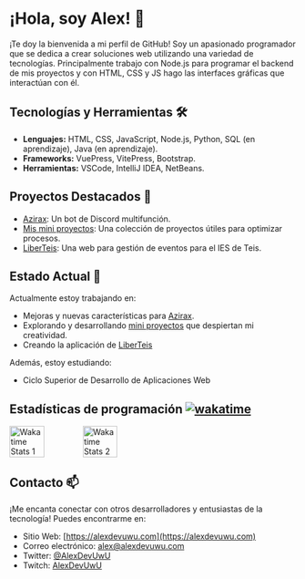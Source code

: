 # ¡Hola, soy Alex! 👋

¡Te doy la bienvenida a mi perfil de GitHub! Soy un apasionado programador que se dedica a crear soluciones web utilizando una variedad de tecnologías. Principalmente trabajo con Node.js para programar el backend de mis proyectos y con HTML, CSS y JS hago las interfaces gráficas que interactúan con él.

## Tecnologías y Herramientas 🛠️

- **Lenguajes:** HTML, CSS, JavaScript, Node.js, Python, SQL (en aprendizaje), Java (en aprendizaje).
- **Frameworks:** VuePress, VitePress, Bootstrap.
- **Herramientas:** VSCode, IntelliJ IDEA, NetBeans.

## Proyectos Destacados 🚀

- [Azirax](https://azirax.site): Un bot de Discord multifunción.
- [Mis mini proyectos](https://github.com/AlexDeveloperUwU/miniprojects): Una colección de proyectos útiles para optimizar procesos.
- [LiberTeis](https://github.com/AlexDeveloperUwU/liberteis): Una web para gestión de eventos para el IES de Teis.

## Estado Actual 🌱

Actualmente estoy trabajando en:

- Mejoras y nuevas características para [Azirax](https://azirax.site).
- Explorando y desarrollando [mini proyectos](https://github.com/AlexDeveloperUwU/miniprojects) que despiertan mi creatividad.
- Creando la aplicación de [LiberTeis](https://github.com/alexdeveloperuwu/liberteis)

Además, estoy estudiando:

- Ciclo Superior de Desarrollo de Aplicaciones Web

## Estadísticas de programación [![wakatime](https://wakatime.com/badge/user/bf86471e-8eef-407a-8125-ccc771f3e40b.svg?style=social)](https://wakatime.com/@bf86471e-8eef-407a-8125-ccc771f3e40b)

<div style="display: flex; justify-content: space-between; width: 50%; margin: 0.1px;">
  <img src="https://wakatime.com/share/@AlexDevUwU/adf969ef-c8c4-45de-9faf-38c591cbf714.svg" alt="Wakatime Stats 1" width=49%/>
  <img src="https://wakatime.com/share/@AlexDevUwU/00163c4e-2b4b-4a93-9d5c-b1b0a12cf6ce.svg" alt="Wakatime Stats 2" width=49%/>
</div>

## Contacto 📫

¡Me encanta conectar con otros desarrolladores y entusiastas de la tecnología! Puedes encontrarme en:

- Sitio Web: [https://alexdevuwu.com](https://alexdevuwu.com)
- Correo electrónico: [alex@alexdevuwu.com](mailto:alex@alexdevuwu.com)
- Twitter: [@AlexDevUwU](https://twitter.com/AlexDevUwU)
- Twitch: [AlexDevUwU](https://twitch.tv/alexdevuwu)
